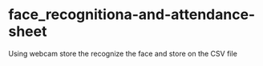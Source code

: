 # face_recognitiona-and-attendance-sheet
Using webcam store the recognize the face and store on the CSV file
